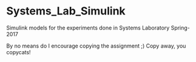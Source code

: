 # Systems_Lab_Simulink
Simulink models for the experiments done in Systems Laboratory Spring-2017

By no means do I encourage copying the assignment ;) Copy away, you copycats!
